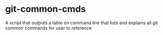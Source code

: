 # git-common-cmds
A script that outputs a table on command line that lists and explains all git common commands for user to reference
